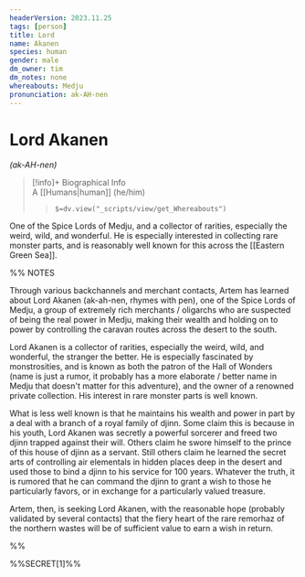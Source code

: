 ```yaml
---
headerVersion: 2023.11.25
tags: [person]
title: Lord
name: Akanen
species: human
gender: male
dm_owner: tim
dm_notes: none
whereabouts: Medju
pronunciation: ak-AH-nen
---
```

# Lord Akanen
*(ak-AH-nen)*
>[!info]+ Biographical Info  
> A [[Humans|human]] (he/him)  
>> `$=dv.view("_scripts/view/get_Whereabouts")`

One of the Spice Lords of Medju, and a collector of rarities, especially the weird, wild, and wonderful. He is especially interested in collecting rare monster parts, and is reasonably well known for this across the [[Eastern Green Sea]].

%% NOTES

Through various backchannels and merchant contacts, Artem has learned about Lord Akanen (ak-ah-nen, rhymes with pen), one of the Spice Lords of Medju, a group of extremely rich merchants / oligarchs who are suspected of being the real power in Medju, making their wealth and holding on to power by controlling the caravan routes across the desert to the south. 
 
Lord Akanen is a collector of rarities, especially the weird, wild, and wonderful, the stranger the better. He is especially fascinated by monstrosities, and is known as both the patron of the Hall of Wonders (name is just a rumor, it probably has a more elaborate / better name in Medju that doesn't matter for this adventure), and the owner of a renowned private collection. His interest in rare monster parts is well known.

What is less well known is that he maintains his wealth and power in part by a deal with a branch of a royal family of djinn. Some claim this is because in his youth, Lord Akanen was secretly a powerful sorcerer and freed two djinn trapped against their will. Others claim he swore himself to the prince of this house of djinn as a servant. Still others claim he learned the secret arts of controlling air elementals in hidden places deep in the desert and used those to bind a djinn to his service for 100 years. Whatever the truth, it is rumored that he can command the djinn to grant a wish to those he particularly favors, or in exchange for a particularly valued treasure. 
 
Artem, then, is seeking Lord Akanen, with the reasonable hope (probably validated by several contacts) that the fiery heart of the rare remorhaz of the northern wastes will be of sufficient value to earn a wish in return.

%%


%%SECRET[1]%%